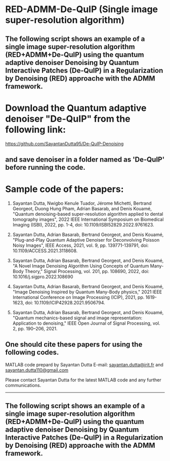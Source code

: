 # RED-ADMM-De-QuIP (Single image super-resolution algorithm)
The following script shows an example of a single image super-resolution algorithm (RED+ADMM+De-QuIP) using the quantum adaptive denoiser Denoising by Quantum Interactive Patches (De-QuIP) in a Regularization by Denoising (RED) approache with the ADMM framework.
-----------------------------------------------------------------------------------------------------------------------------------------------------------------


# Download the Quantum adaptive denoiser "De-QuIP" from the following link:
https://github.com/SayantanDutta95/De-QuIP-Denoising

and save denoiser in a folder named as 'De-QuIP' before running the code.
-------------------------------------------------------------------------------------------------------------------------------------------------------------------


# Sample code of the papers:

1)	Sayantan Dutta, Nwigbo Kenule Tuador, Jérome Michetti, Bertrand Georgeot, Duong Hung Pham, Adrian Basarab, and Denis Kouamé, "Quantum denoising-based super-resolution algorithm applied to dental tomography images", 2022 IEEE International Symposium on Biomedical Imaging (ISBI), 2022, pp. 1-4, doi: 10.1109/ISBI52829.2022.9761623.

2)	Sayantan Dutta, Adrian Basarab, Bertrand Georgeot, and Denis Kouamé, "Plug-and-Play Quantum Adaptive Denoiser for Deconvolving Poisson Noisy Images", IEEE Access, 2021, vol. 9, pp. 139771-139791, doi: 10.1109/ACCESS.2021.3118608.

3)	Sayantan Dutta, Adrian Basarab, Bertrand Georgeot, and Denis Kouamé, "A Novel Image Denoising Algorithm Using Concepts of Quantum Many-Body Theory," Signal Processing, vol. 201, pp. 108690, 2022, doi: 10.1016/j.sigpro.2022.108690

4)	Sayantan Dutta, Adrian Basarab, Bertrand Georgeot, and Denis Kouamé, "Image Denoising Inspired by Quantum Many-Body physics," 2021 IEEE International Conference on Image Processing (ICIP), 2021, pp. 1619-1623, doi: 10.1109/ICIP42928.2021.9506794.

5)	Sayantan Dutta, Adrian Basarab, Bertrand Georgeot, and Denis Kouamé, "Quantum mechanics-based signal and image representation: Application to denoising," IEEE Open Journal of Signal Processing, vol. 2, pp. 190–206, 2021.


One should cite these papers for using the following codes.
------------------------------------------------------------------------------------------------------------------------------------------------------------------


MATLAB code prepard by Sayantan Dutta
E-mail: sayantan.dutta@irit.fr and sayantan.dutta110@gmail.com

Please contact Sayantan Dutta for the latest MATLAB code and any further communications.

------------------------------------------------------------------------------------------------------------------------------------------------------------------
The following script shows an example of a single image super-resolution algorithm (RED+ADMM+De-QuIP) using the quantum adaptive denoiser Denoising by Quantum Interactive Patches (De-QuIP) in a Regularization by Denoising (RED) approache with the ADMM framework.
------------------------------------------------------------------------------------------------------------------------------------------------------------------

